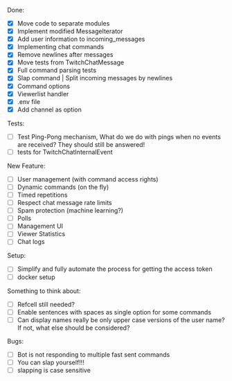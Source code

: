 Done:
- [X] Move code to separate modules
- [X] Implement modified MessageIterator
- [X] Add user information to incoming_messages
- [X] Implementing chat commands
- [X] Remove newlines after messages
- [X] Move tests from TwitchChatMessage
- [X] Full command parsing tests
- [X] Slap command | Split incoming messages by newlines
- [X] Command options
- [X] Viewerlist handler
- [X] .env file
- [X] Add channel as option

Tests:
- [ ] Test Ping-Pong mechanism, What do we do with pings when no events are received? They should still be answered!
- [ ] tests for TwitchChatInternalEvent

New Feature:
- [ ] User management (with command access rights)
- [ ] Dynamic commands (on the fly)
- [ ] Timed repetitions
- [ ] Respect chat message rate limits
- [ ] Spam protection (machine learning?)
- [ ] Polls
- [ ] Management UI
- [ ] Viewer Statistics
- [ ] Chat logs

Setup:
- [ ] Simplify and fully automate the process for getting the access token
- [ ] docker setup

Something to think about:
- [ ] Refcell still needed?
- [ ] Enable sentences with spaces as single option for some commands
- [ ] Can display names really be only upper case versions of the user name? If not, what else should be considered?

Bugs:
- [ ] Bot is not responding to multiple fast sent commands
- [ ] You can slap yourself!!!
- [ ] slapping is case sensitive
